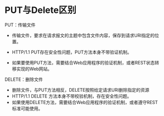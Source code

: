# PUT与Delete区别

PUT：传输文件

- 传输文件，要求在请求报文的主题中包含文件内容，保存到请求URI指定的位置。

- HTTP/1.1 PUT存在安全性问题，PUT方法本身不带验证机制。
- 如果要使用PUT方法，需要结合Web应用程序的验证机制，或者REST状态转移实现的Web网站。

DELETE：删除文件

- 删除文件，与PUT方法相反，DELETE按照给定请求URI删除指定的资源
- HTTP/1.1 DELETE 方法本身不带校验机制，存在安全性问题。
- 如果使用DELETE方法，需要结合Web应用程序的验证机制，或者遵守REST标准可能使用。